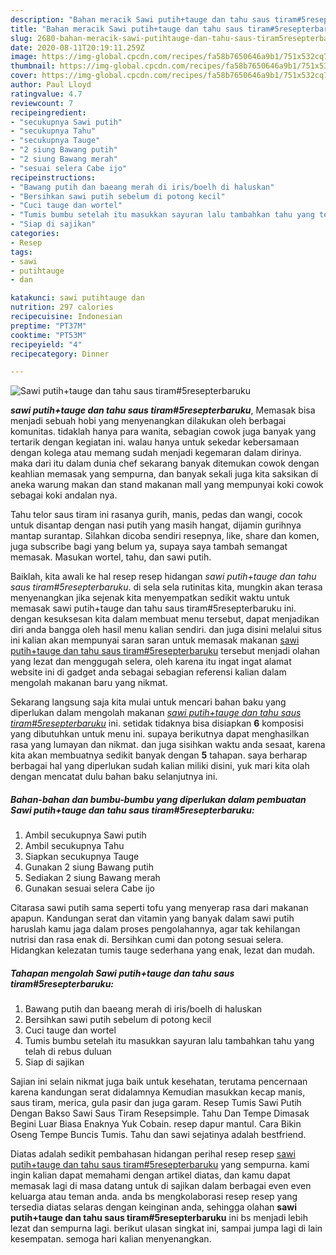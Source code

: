 ```yaml
---
description: "Bahan meracik Sawi putih+tauge dan tahu saus tiram#5resepterbaruku, Bikin Ngiler"
title: "Bahan meracik Sawi putih+tauge dan tahu saus tiram#5resepterbaruku, Bikin Ngiler"
slug: 2680-bahan-meracik-sawi-putihtauge-dan-tahu-saus-tiram5resepterbaruku-bikin-ngiler
date: 2020-08-11T20:19:11.259Z
image: https://img-global.cpcdn.com/recipes/fa58b7650646a9b1/751x532cq70/sawi-putihtauge-dan-tahu-saus-tiram5resepterbaruku-foto-resep-utama.jpg
thumbnail: https://img-global.cpcdn.com/recipes/fa58b7650646a9b1/751x532cq70/sawi-putihtauge-dan-tahu-saus-tiram5resepterbaruku-foto-resep-utama.jpg
cover: https://img-global.cpcdn.com/recipes/fa58b7650646a9b1/751x532cq70/sawi-putihtauge-dan-tahu-saus-tiram5resepterbaruku-foto-resep-utama.jpg
author: Paul Lloyd
ratingvalue: 4.7
reviewcount: 7
recipeingredient:
- "secukupnya Sawi putih"
- "secukupnya Tahu"
- "secukupnya Tauge"
- "2 siung Bawang putih"
- "2 siung Bawang merah"
- "sesuai selera Cabe ijo"
recipeinstructions:
- "Bawang putih dan baeang merah di iris/boelh di haluskan"
- "Bersihkan sawi putih sebelum di potong kecil"
- "Cuci tauge dan wortel"
- "Tumis bumbu setelah itu masukkan sayuran lalu tambahkan tahu yang telah di rebus duluan"
- "Siap di sajikan"
categories:
- Resep
tags:
- sawi
- putihtauge
- dan

katakunci: sawi putihtauge dan 
nutrition: 297 calories
recipecuisine: Indonesian
preptime: "PT37M"
cooktime: "PT53M"
recipeyield: "4"
recipecategory: Dinner

---
```



![Sawi putih+tauge dan tahu saus tiram#5resepterbaruku](https://img-global.cpcdn.com/recipes/fa58b7650646a9b1/751x532cq70/sawi-putihtauge-dan-tahu-saus-tiram5resepterbaruku-foto-resep-utama.jpg)

<b><i>sawi putih+tauge dan tahu saus tiram#5resepterbaruku</i></b>, Memasak bisa menjadi sebuah hobi yang menyenangkan dilakukan oleh berbagai komunitas. tidaklah hanya para wanita, sebagian cowok juga banyak yang tertarik dengan kegiatan ini. walau hanya untuk sekedar kebersamaan dengan kolega atau memang sudah menjadi kegemaran dalam dirinya. maka dari itu dalam dunia chef sekarang banyak ditemukan cowok dengan keahlian memasak yang sempurna, dan banyak sekali juga kita saksikan di aneka warung makan dan stand makanan mall yang mempunyai koki cowok sebagai koki andalan nya.

Tahu telor saus tiram ini rasanya gurih, manis, pedas dan wangi, cocok untuk disantap dengan nasi putih yang masih hangat, dijamin gurihnya mantap surantap. Silahkan dicoba sendiri resepnya, like, share dan komen, juga subscribe bagi yang belum ya, supaya saya tambah semangat memasak. Masukan wortel, tahu, dan sawi putih.

Baiklah, kita awali ke hal resep resep hidangan <i>sawi putih+tauge dan tahu saus tiram#5resepterbaruku</i>. di sela sela rutinitas kita, mungkin akan terasa menyenangkan jika sejenak kita menyempatkan sedikit waktu untuk memasak sawi putih+tauge dan tahu saus tiram#5resepterbaruku ini. dengan kesuksesan kita dalam membuat menu tersebut, dapat menjadikan diri anda bangga oleh hasil menu kalian sendiri. dan juga disini melalui situs ini kalian akan mempunyai saran saran untuk memasak makanan <u>sawi putih+tauge dan tahu saus tiram#5resepterbaruku</u> tersebut menjadi olahan yang lezat dan menggugah selera, oleh karena itu ingat ingat alamat website ini di gadget anda sebagai sebagian referensi kalian dalam mengolah makanan baru yang nikmat.


Sekarang langsung saja kita mulai untuk mencari bahan baku yang diperlukan dalam mengolah makanan <u><i>sawi putih+tauge dan tahu saus tiram#5resepterbaruku</i></u> ini. setidak tidaknya bisa disiapkan <b>6</b> komposisi yang dibutuhkan untuk menu ini. supaya berikutnya dapat menghasilkan rasa yang lumayan dan nikmat. dan juga sisihkan waktu anda sesaat, karena kita akan membuatnya sedikit banyak dengan <b>5</b> tahapan. saya berharap berbagai hal yang diperlukan sudah kalian miliki disini, yuk mari kita olah dengan mencatat dulu bahan baku selanjutnya ini.

<!--inarticleads1-->

##### Bahan-bahan dan bumbu-bumbu yang diperlukan dalam pembuatan Sawi putih+tauge dan tahu saus tiram#5resepterbaruku:

1. Ambil secukupnya Sawi putih
1. Ambil secukupnya Tahu
1. Siapkan secukupnya Tauge
1. Gunakan 2 siung Bawang putih
1. Sediakan 2 siung Bawang merah
1. Gunakan sesuai selera Cabe ijo


Citarasa sawi putih sama seperti tofu yang menyerap rasa dari makanan apapun. Kandungan serat dan vitamin yang banyak dalam sawi putih haruslah kamu jaga dalam proses pengolahannya, agar tak kehilangan nutrisi dan rasa enak di. Bersihkan cumi dan potong sesuai selera. Hidangkan kelezatan tumis tauge sederhana yang enak, lezat dan mudah. 

<!--inarticleads2-->

##### Tahapan mengolah Sawi putih+tauge dan tahu saus tiram#5resepterbaruku:

1. Bawang putih dan baeang merah di iris/boelh di haluskan
1. Bersihkan sawi putih sebelum di potong kecil
1. Cuci tauge dan wortel
1. Tumis bumbu setelah itu masukkan sayuran lalu tambahkan tahu yang telah di rebus duluan
1. Siap di sajikan


Sajian ini selain nikmat juga baik untuk kesehatan, terutama pencernaan karena kandungan serat didalamnya Kemudian masukkan kecap manis, saus tiram, merica, gula pasir dan juga garam. Resep Tumis Sawi Putih Dengan Bakso Sawi Saus Tiram Resepsimple. Tahu Dan Tempe Dimasak Begini Luar Biasa Enaknya Yuk Cobain. resep dapur mantul. Cara Bikin Oseng Tempe Buncis Tumis. Tahu dan sawi sejatinya adalah bestfriend. 

Diatas adalah sedikit pembahasan hidangan perihal resep resep <u>sawi putih+tauge dan tahu saus tiram#5resepterbaruku</u> yang sempurna. kami ingin kalian dapat memahami dengan artikel diatas, dan kamu dapat memasak lagi di masa datang untuk di sajikan dalam berbagai even even keluarga atau teman anda. anda bs mengkolaborasi resep resep yang tersedia diatas selaras dengan keinginan anda, sehingga olahan <b>sawi putih+tauge dan tahu saus tiram#5resepterbaruku</b> ini bs menjadi lebih lezat dan sempurna lagi. berikut ulasan singkat ini, sampai jumpa lagi di lain kesempatan. semoga hari kalian menyenangkan.
